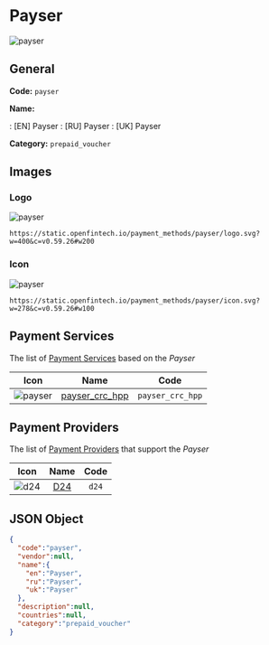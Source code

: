
# Payser 
![payser](https://static.openfintech.io/payment_methods/payser/logo.svg?w=400&c=v0.59.26#w200)  

## General 
**Code:** `payser` 
 
**Name:** 
 
:	[EN] Payser 
:	[RU] Payser 
:	[UK] Payser 
 
**Category:** `prepaid_voucher` 
 

## Images 

### Logo 
![payser](https://static.openfintech.io/payment_methods/payser/logo.svg?w=400&c=v0.59.26#w200)  

```
https://static.openfintech.io/payment_methods/payser/logo.svg?w=400&c=v0.59.26#w200
```  

### Icon 
![payser](https://static.openfintech.io/payment_methods/payser/icon.svg?w=278&c=v0.59.26#w100)  

```
https://static.openfintech.io/payment_methods/payser/icon.svg?w=278&c=v0.59.26#w100
```  

## Payment Services 
 
The list of [Payment Services](/payment-services/) based on the _Payser_ 

|Icon|Name|Code| 
|:---:|:---:|:---:| 
|![payser](https://static.openfintech.io/payment_methods/payser/icon.svg?w=278&c=v0.59.26#w100) |[payser_crc_hpp](/payment-services/payser_crc_hpp/)|`payser_crc_hpp`| 
 

## Payment Providers 
 
The list of [Payment Providers](/payment-providers/) that support the _Payser_ 

|Icon|Name|Code| 
|:---:|:---:|:---:| 
|![d24](https://static.openfintech.io/payment_providers/d24/icon.svg?w=278&c=v0.59.26#w100) |[D24](/payment-providers/d24/)|`d24`| 
 

## JSON Object 

```json
{
  "code":"payser",
  "vendor":null,
  "name":{
    "en":"Payser",
    "ru":"Payser",
    "uk":"Payser"
  },
  "description":null,
  "countries":null,
  "category":"prepaid_voucher"
}
```  
